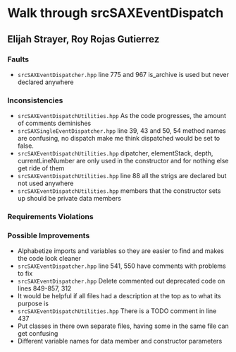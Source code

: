 # Walk through srcSAXEventDispatch
## Elijah Strayer, Roy Rojas Gutierrez

### Faults
- ```srcSAXEventDispatcher.hpp``` line 775 and 967 is_archive is used but never declared anywhere

### Inconsistencies
- ```srcSAXEventDispatchUtilities.hpp``` As the code progresses, the amount of comments deminishes
- ```srcSAXSingleEventDispatcher.hpp``` line 39, 43 and 50, 54 method names are confusing, no dispatch 
 make me think dispatched would be set to false. 
- ```srcSAXEventDispatchUtilities.hpp``` dipatcher, elementStack, depth, currentLineNumber are only 
used in the constructor and for nothing else get ride of them
- ```srcSAXEventDispatchUtilities.hpp``` line 88 all the strigs are declared but not used anywhere
- ```srcSAXEventDispatchUtilities.hpp``` members that the constructor sets up should be private data members
 
### Requirements Violations

### Possible Improvements
- Alphabetize imports and variables so they are easier to find and makes the code look cleaner
- ```srcSAXEventDispatcher.hpp``` line 541, 550 have comments with problems to fix
- ```srcSAXEventDispatcher.hpp``` Delete commented out deprecated code on lines 849-857, 312
- It would be helpful if all files had a description at the top as to what its purpose is
- ```srcSAXEventDispatchUtilities.hpp``` There is a TODO comment in line 437
- Put classes in there own separate files, having some in the same file can get confusing
- Different variable names for data member and constructor parameters


